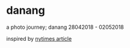 # danang

a photo journey; danang 28042018 - 02052018 


inspired by [nytimes article](https://www.nytimes.com/interactive/2018/04/30/us/detroit-come-back-budget.html)
